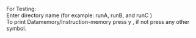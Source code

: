 For Testing: <br />
Enter directory name (for example: runA, runB, and runC ) <br />
To print Datamemory/Instruction-memory press y , if not press any other symbol. 
